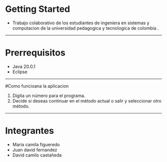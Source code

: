 # Getting Started


- Trabajo colaborativo de los estudiantes de ingeniera en sistemas y computacion de la universidad pedagogica y tecnologica de colombia .

------------


# Prerrequisitos

- Java 20.0.1
- Eclipse

------------



#Como funcioana la  aplicacion
1. Digita un número para el programa.
1. Decide si deseas continuar en el método actual o salir y seleccionar otro método.

------------


# Integrantes
- Maria camila figueredo
- Juan david fernandez 
- David camilo castañeda
